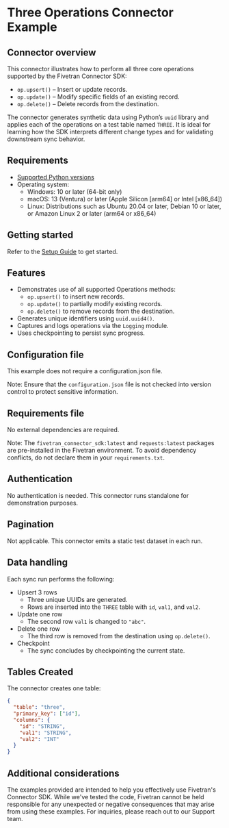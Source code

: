 # Three Operations Connector Example

## Connector overview
This connector illustrates how to perform all three core operations supported by the Fivetran Connector SDK:
- `op.upsert()` – Insert or update records.
- `op.update()` – Modify specific fields of an existing record.
- `op.delete()` – Delete records from the destination.

The connector generates synthetic data using Python’s `uuid` library and applies each of the operations on a test table named `THREE`. It is ideal for learning how the SDK interprets different change types and for validating downstream sync behavior.


## Requirements
- [Supported Python versions](https://github.com/fivetran/fivetran_connector_sdk/blob/main/README.md#requirements)   
- Operating system:
  - Windows: 10 or later (64-bit only)
  - macOS: 13 (Ventura) or later (Apple Silicon [arm64] or Intel [x86_64])
  - Linux: Distributions such as Ubuntu 20.04 or later, Debian 10 or later, or Amazon Linux 2 or later (arm64 or x86_64)


## Getting started
Refer to the [Setup Guide](https://fivetran.com/docs/connectors/connector-sdk/setup-guide) to get started.


## Features
- Demonstrates use of all supported Operations methods:
  - `op.upsert()` to insert new records.
  - `op.update()` to partially modify existing records.
  - `op.delete()` to remove records from the destination.
- Generates unique identifiers using `uuid.uuid4()`.
- Captures and logs operations via the `Logging` module.
- Uses checkpointing to persist sync progress.


## Configuration file
This example does not require a configuration.json file.

Note: Ensure that the `configuration.json` file is not checked into version control to protect sensitive information.


## Requirements file
No external dependencies are required.

Note: The `fivetran_connector_sdk:latest` and `requests:latest` packages are pre-installed in the Fivetran environment. To avoid dependency conflicts, do not declare them in your `requirements.txt`.


## Authentication
No authentication is needed. This connector runs standalone for demonstration purposes.

## Pagination
Not applicable. This connector emits a static test dataset in each run.


## Data handling
Each sync run performs the following:
- Upsert 3 rows
  - Three unique UUIDs are generated.
  - Rows are inserted into the `THREE` table with `id`, `val1`, and `val2`.
- Update one row
  - The second row `val1` is changed to `"abc"`.
- Delete one row
  - The third row is removed from the destination using `op.delete()`.
- Checkpoint
  - The sync concludes by checkpointing the current state.


## Tables Created
The connector creates one table:

```json
{
  "table": "three",
  "primary_key": ["id"],
  "columns": {
    "id": "STRING",
    "val1": "STRING",
    "val2": "INT"
  }
}
```


## Additional considerations

The examples provided are intended to help you effectively use Fivetran's Connector SDK. While we've tested the code, Fivetran cannot be held responsible for any unexpected or negative consequences that may arise from using these examples. For inquiries, please reach out to our Support team.